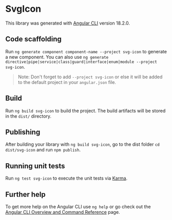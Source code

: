 # SvgIcon

This library was generated with [Angular CLI](https://github.com/angular/angular-cli) version 18.2.0.

## Code scaffolding

Run `ng generate component component-name --project svg-icon` to generate a new component. You can also use `ng generate directive|pipe|service|class|guard|interface|enum|module --project svg-icon`.
> Note: Don't forget to add `--project svg-icon` or else it will be added to the default project in your `angular.json` file. 

## Build

Run `ng build svg-icon` to build the project. The build artifacts will be stored in the `dist/` directory.

## Publishing

After building your library with `ng build svg-icon`, go to the dist folder `cd dist/svg-icon` and run `npm publish`.

## Running unit tests

Run `ng test svg-icon` to execute the unit tests via [Karma](https://karma-runner.github.io).

## Further help

To get more help on the Angular CLI use `ng help` or go check out the [Angular CLI Overview and Command Reference](https://angular.dev/tools/cli) page.
